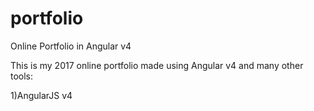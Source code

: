 # portfolio
Online Portfolio in Angular v4

This is my 2017 online portfolio made using Angular v4 and many other tools:

1)AngularJS v4

